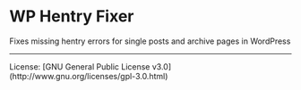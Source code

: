 # WP Hentry Fixer
Fixes missing hentry errors for single posts and archive pages in WordPress
<hr>
License: [GNU General Public License v3.0](http://www.gnu.org/licenses/gpl-3.0.html)
